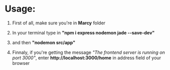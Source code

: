 # Usage:

1. First of all, make sure you're in <b>Marcy</b> folder

2. In your terminal type in <b>"npm i express nodemon jade --save-dev"</b>

3. and then <b>"nodemon src/app"</b>

4. Finnaly, if you're getting the message <i>"The frontend server is running on port 3000"</i>, enter <b>http://localhost:3000/home</b> in address field of your browser
